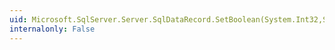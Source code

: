 ```yaml
---
uid: Microsoft.SqlServer.Server.SqlDataRecord.SetBoolean(System.Int32,System.Boolean)
internalonly: False
---
```


